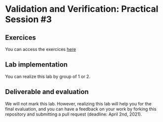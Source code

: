 # Validation and Verification: Practical Session #3

## Exercices

You can access the exercices [here](sujet.md)

## Lab implementation

You can realize this lab by group of 1 or 2. 

## Deliverable and evaluation

We will not mark this lab. However, realizing this lab will help you for the final evaluation, and you can have a feedback on your work by forking this repository and submitting a pull request  (deadline: April 2nd, 2021).
